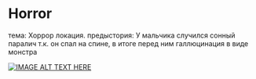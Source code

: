 # Horror
тема: Хоррор локация.
предыстория: У мальчика случился сонный паралич т.к. он спал на спине, в итоге перед ним галлюцинация в виде монстра

[![IMAGE ALT TEXT HERE](https://img.youtube.com/vi/qY4ocomWkdI/0.jpg)](https://youtu.be/qY4ocomWkdI)
